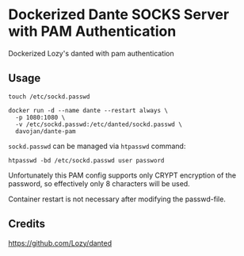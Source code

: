 # Dockerized Dante SOCKS Server with PAM Authentication

Dockerized Lozy's danted with pam authentication

## Usage

```shell
touch /etc/sockd.passwd

docker run -d --name dante --restart always \
  -p 1080:1080 \
  -v /etc/sockd.passwd:/etc/danted/sockd.passwd \
  davojan/dante-pam
```

``sockd.passwd`` can be managed via ``htpasswd`` command:

```shell
htpasswd -bd /etc/sockd.passwd user password
```

Unfortunately this PAM config supports only CRYPT encryption of the password, so effectively only 8 characters will be used.

Container restart is not necessary after modifying the passwd-file.


## Credits

https://github.com/Lozy/danted
